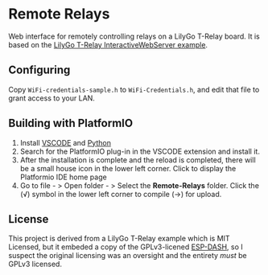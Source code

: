 # Remote Relays

Web interface for remotely controlling relays on a LilyGo T-Relay
board.  It is based on the [LilyGo T-Relay InteractiveWebServer
example](https://github.com/Xinyuan-LilyGO/LilyGo-T-Relay/tree/main/examples/T-Relay/InteractiveWebServer).

## Configuring

Copy `WiFi-credentials-sample.h` to `WiFi-Credentials.h`, and edit
that file to grant access to your LAN.

## Building with PlatformIO

1. Install [VSCODE](https://code.visualstudio.com/) and [Python](https://www.python.org/)
2. Search for the PlatformIO plug-in in the VSCODE extension and install it.
3. After the installation is complete and the reload is completed, there will be a small house icon in the lower left corner. Click to display the Platformio IDE home page
4. Go to file - > Open folder - > Select the **Remote-Relays** folder. Click the (√) symbol in the lower left corner to compile (→) for upload.

## License

This project is derived from a LilyGo T-Relay example which is MIT Licensed,
but it embeded a copy of the GPLv3-licened [ESP-DASH](https://github.com/ayushsharma82/ESP-DASH), so I suspect the original licensing was an oversight and the entirety *must* be GPLv3 licensed.
